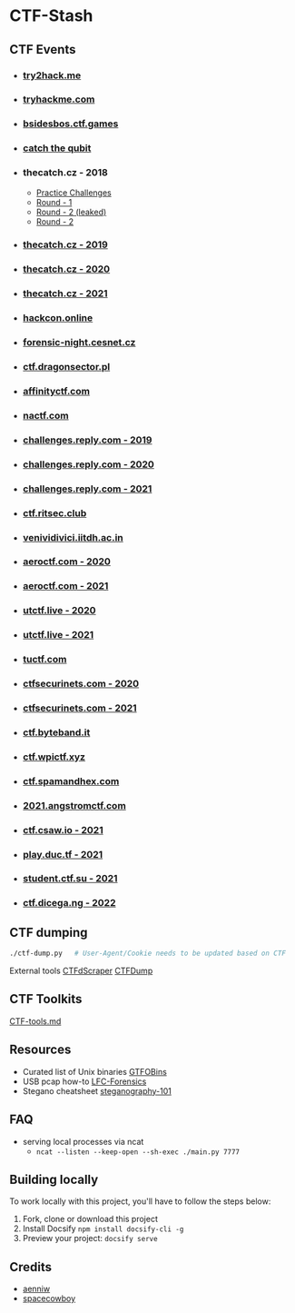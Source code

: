 # CTF-Stash

## CTF Events

- ### [try2hack.me](./try2hack.me/README.md)
- ### [tryhackme.com](./tryhackme.com/README.md)
- ### [bsidesbos.ctf.games](./bsidesbos-2020/README.md)
- ### [catch the qubit](./catch-the-qubit/README.md)
- ### thecatch.cz - 2018
  - [Practice Challenges](./www.thecatch.cz-18/round-0/README.md)
  - [Round - 1](./www.thecatch.cz-18/round-1/README.md)
  - [Round - 2 (leaked)](./www.thecatch.cz-18/round-2-leaked/README.md)
  - [Round - 2](./www.thecatch.cz-18/round-2/README.md)
- ### [thecatch.cz - 2019](./www.thecatch.cz-19/README.md)
- ### [thecatch.cz - 2020](./www.thecatch.cz-20/README.md)
- ### [thecatch.cz - 2021](./www.thecatch.cz-21/README.md)
- ### [hackcon.online](./hackcon.online/README.md)
- ### [forensic-night.cesnet.cz](./forensic-night.cesnet.cz/README.md)
- ### [ctf.dragonsector.pl](./ctf.dragonsector.pl/README.md)
- ### [affinityctf.com](./affinityctf.com/README.md)
- ### [nactf.com](./nactf.com/README.md)
- ### [challenges.reply.com - 2019](./challenges.reply.com-19/README.md)
- ### [challenges.reply.com - 2020](./challenges.reply.com-20/README.md)
- ### [challenges.reply.com - 2021](./challenges.reply.com-21/README.md)
- ### [ctf.ritsec.club](./ritsec_ctf_2019/README.md)
- ### [venividivici.iitdh.ac.in](./venividivici.iitdh.ac.in/README.md)
- ### [aeroctf.com - 2020](./aero-ctf-2020/README.md)
- ### [aeroctf.com - 2021](./aero-ctf-2021/README.md)
- ### [utctf.live - 2020](./utctf-2020/README.md)
- ### [utctf.live - 2021](./utctf-2021/README.md)
- ### [tuctf.com](./tuctf.com/README.md)
- ### [ctfsecurinets.com - 2020](./ctfsecurinets-com-2020/README.md)
- ### [ctfsecurinets.com - 2021](./ctfsecurinets-com-2021/README.md)
- ### [ctf.byteband.it](./ctf.byteband.it-2020/README.md)
- ### [ctf.wpictf.xyz](./ctf.wpictf.xyz-2020/README.md)
- ### [ctf.spamandhex.com](./ctf.spamandhex.com-2020/README.md)
- ### [2021.angstromctf.com](./2021.angstromctf.com/README.md)
- ### [ctf.csaw.io - 2021](./ctf.csaw.io-2021/README.md)
- ### [play.duc.tf - 2021](./play.duc.tf-21/README.md)
- ### [student.ctf.su - 2021](./student.ctf.su-21/README.md)
- ### [ctf.dicega.ng - 2022](./ctf.dicega.ng/README.md)

## CTF dumping

```bash
./ctf-dump.py   # User-Agent/Cookie needs to be updated based on CTF
```

External tools [CTFdScraper](https://github.com/ichinano/CTFdScraper) [CTFDump](https://github.com/realgam3/CTFDump)

## CTF Toolkits

[CTF-tools.md](./CTF-tools.md ":include")

## Resources

- Curated list of Unix binaries [GTFOBins](https://gtfobins.github.io/)
- USB pcap how-to [LFC-Forensics](https://bitvijays.github.io/LFC-Forensics.html)
- Stegano cheatsheet [steganography-101](https://pequalsnp-team.github.io/cheatsheet/steganography-101)

## FAQ

- serving local processes via ncat
  - `ncat --listen --keep-open --sh-exec ./main.py 7777`

## Building locally

To work locally with this project, you'll have to follow the steps below:

1. Fork, clone or download this project
1. Install Docsify `npm install docsify-cli -g`
1. Preview your project: `docsify serve`

## Credits

- [aenniw](https://ctftime.org/user/65413)
- [spacecowboy](https://ctftime.org/user/65412)